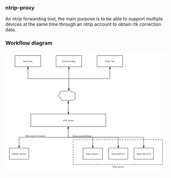 ### ntrip-proxy
An ntrip forwarding tool, the main purpose is to be able to support multiple devices at the same time through an ntrip account to obtain rtk correction data.

### Workflow diagram
![ntrip-proxy](./images/ntrip-proxy.png)

